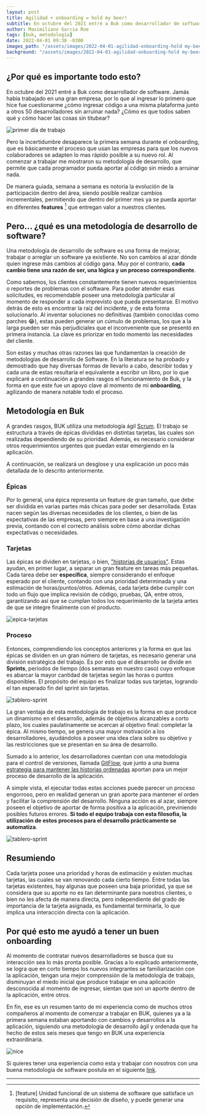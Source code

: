 ```yaml
---
layout: post
title: Agilidad + onboarding = hold my beer!
subtitle: En octubre del 2021 entré a Buk como desarrollador de software. Aquí te cuento cómo durante las primeras semanas ¡ya aportaba al código de la plataforma!
author: Maximiliano Garcia Roe
tags: [buk, metodología]
date: 2022-04-01 09:30 -0300
images_path: "/assets/images/2022-04-01-agilidad-onboarding-hold my-beer"
background: "/assets/images/2022-04-01-agilidad-onboarding-hold my-beer/cerveza.jpeg"
---
```

## ¿Por qué es importante todo esto?

En octubre del 2021 entré a Buk como desarrollador de software. Jamás había trabajado en una gran empresa, por lo que al ingresar lo primero que hice fue cuestionarme ¿cómo ingresar código a una misma plataforma junto a otros 50 desarrolladores sin arruinar nada? ¿Cómo es que todos saben qué y cómo hacer las cosas sin titubear?

![primer día de trabajo]({{page.images_path}}/first-day-at-work.png)

Pero la incertidumbre desaparece la primera semana durante el onboarding, que es básicamente el proceso que usan las empresas para que los nuevos colaboradores se adapten lo mas rápido posible a su nuevo rol. Al comenzar a trabajar me mostraron su metodología de desarrollo, que permite que cada programador pueda aportar al código sin miedo a arruinar nada.

De manera guiada, semana a semana es notoria la evolución de la participación dentro del área, siendo posible realizar cambios incrementales, permitiendo que dentro del primer mes ya se pueda aportar en diferentes **features** [^1] que entregan valor a nuestros clientes.

## Pero... ¿qué es una metodología de desarrollo de software?

Una metodología de desarrollo de software es una forma de mejorar, trabajar o arreglar un software ya existiente. No son cambios al azar dónde quien ingrese más cambios al código gana. Muy por el contrario, **cada cambio tiene una razón de ser, una lógica y un proceso correspondiente**.

Como sabemos, los clientes constantemente tienen nuevos requerimientos o reportes de problemas con el software. Para poder atender esas solicitudes, es recomendable poseer una metodología particular al momento de responder a cada imprevisto que pueda presentarse. El motivo detrás de esto es encontrar la raíz del incidente, y de esta forma solucionarlo. Al inventar soluciones no definitivas (también conocidas como parches 😂), estas pueden generar un cúmulo de problemas, los que a la larga pueden ser más perjudiciales que el inconveniente que se presentó en primera instancia. La clave es priorizar en todo momento las necesidades del cliente.

Son estas y muchas otras razones las que fundamentan la creación de metodologías de desarrollo de Software. En la literatura se ha probado y demostrado que hay diversas formas de llevarlo a cabo, describir todas y cada una de estas resultaría el equivalente a escribir un libro, por lo que explicaré a continuación a grandes rasgos el funcionamiento de Buk, y la forma en que este fue un apoyo clave al momento de mi **onboarding**, agilizando de manera notable todo el proceso.

## Metodología en Buk

A grandes rasgos, BUK utiliza una metodología ágil [Scrum](https://es.wikipedia.org/wiki/Scrum_(desarrollo_de_software)). El trabajo se estructura a través de épicas divididas en distintas tarjetas, las cuales son realizadas dependiendo de su prioridad. Además, es necesario considerar otros requerimientos urgentes que puedan estar emergiendo en la aplicación.

A continuación, se realizará un desglose y una explicación un poco más detallada de lo descrito anteriormente.

### Épicas

Por lo general, una épica representa un feature de gran tamaño, que debe ser dividida en varias partes más chicas para poder ser desarrollada. Estas nacen según las diversas necesidades de los clientes, o bien de las expectativas de las empresas, pero siempre en base a una investigación previa, contando con el correcto análisis sobre cómo abordar dichas expectativas o necesidades.

### Tarjetas

Las épicas se dividen en tarjetas, o bien, ["historias de usuarios"](https://www.atlassian.com/es/agile/project-management/user-stories#:~:text=usuario%20del%20software.-,Una%20historia%20de%20usuario%20es%20una%20explicaci%C3%B3n%20general%20e%20informal,un%20valor%20particular%20al%20cliente.). Estas ayudan, en primer lugar, a separar un gran feature en tareas más pequeñas. Cada tarea debe ser **específica**, siempre considerando el enfoque esperado por el cliente, contando con una prioridad determinada y una estimación de horas/puntos/otros. Además, cada tarjeta debe cumplir con todo un flujo que implica revisión de código, pruebas, QA, entre otros, garantizando así que se cumplan todos los requerimiento de la tarjeta antes de que se integre finalmente con el producto.

![epica-tarjetas]({{page.images_path}}/epica-tarjeta.png)

### Proceso

Entonces, comprendiendo los conceptos anteriores y la forma en que las épicas se dividen en un gran número de tarjetas, es necesario generar una división estratégica del trabajo. Es por esto que el desarrollo se divide en **Sprints**, períodos de tiempo (dos semanas en nuestro caso) cuyo enfoque es abarcar la mayor cantidad de tarjetas según las horas o puntos disponibles. El propósito del equipo es finalizar todas sus tarjetas, logrando el tan esperado fin del sprint sin tarjetas.

![tablero-sprint]({{page.images_path}}/sprint.png)

La gran ventaja de esta metodología de trabajo es la forma en que produce un dinamismo en el desarrollo, además de objetivos alcanzables a corto plazo, los cuales paulatinamente se acercan al objetivo final: completar la épica. Al mismo tiempo, se genera una mayor motivación a los desarrolladores, ayudándolos a poseer una idea clara sobre su objetivo y las restricciones que se presentan en su área de desarrollo.

Sumado a lo anterior, los desarrolladores cuentan con una metodología para el control de versiones, llamada [GitFlow](https://www.atlassian.com/es/git/tutorials/comparing-workflows/gitflow-workflow#:~:text=Gitflow%20es%20un%20modelo%20alternativo,vez%20y%20quien%20lo%20populariz%C3%B3.), que junto a una buena [estrategia para mantener las historias ordenadas](https://buk.engineering/2021/03/30/manteniendo-la-historia-ordenada.html) aportan para un mejor proceso de desarrollo de la aplicación.

A simple vista, el ejecutar todas estas acciones puede parecer un proceso engorroso, pero en realidad generan un gran aporte para mantener el orden y facilitar la comprensión del desarrollo. Ninguna acción es al azar, siempre poseen el objetivo de aportar de forma positiva a la aplicación, previniendo posibles futuros errores. **Si todo el equipo trabaja con esta filosofía, la utilización de estos procesos para el desarrollo prácticamente se automatiza**.

![tablero-sprint]({{page.images_path}}/tablero-sprint.png)

## Resumiendo

Cada tarjeta posee una prioridad y horas de estimación y existen muchas tarjetas, las cuales se van renovando cada cierto tiempo. Entre todas las tarjetas existentes, hay algunas que poseen una baja prioridad, ya que se considera que su aporte no es tan determinante para nuestros clientes, o bien no les afecta de manera directa, pero independiente del grado de importancia de la tarjeta asignada, es fundamental terminarla, lo que implica una interacción directa con la aplicación.

## Por qué esto me ayudó a tener un buen onboarding

Al momento de contratar nuevos desarrolladores se busca que su interacción sea lo más pronta posible. Gracias a lo explicado anteriormente, se logra que en corto tiempo los nuevos integrantes se familiarización con la aplicación, tengan una mejor comprensión de la metodología de trabajo, disminuyan el miedo inicial que produce trabajar en una aplicación desconocida al momento de ingresar, sientan que son un aporte dentro de la aplicación, entre otros.

En fin, ese es un resumen tanto de mi experiencia como de muchos otros compañeros al momento de comenzar a trabajar en BUK, quienes ya a la primera semana estaban aportando con cambios y desarrollos a la aplicación, siguiendo una metodología de desarrollo ágil y ordenada que ha hecho de estos seis meses que tengo en BUK una experiencia extraordinaria.

![nice]({{page.images_path}}/thumbs-up-kid.gif)

Si quieres tener una experiencia como esta y trabajar con nosotros con una buena metodología de software postula en el siguiente [link](https://info.buk.cl/reclutamiento-buk-devs?utm_source=blog-eng&utm_medium=link&utm_campaign=outreach).

---

[^1]: [feature] Unidad funcional de un sistema de software que satisface un requisito, representa una decisión de diseño, y puede generar una opción de implementación.
